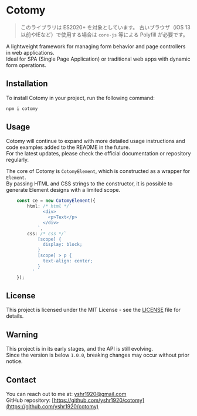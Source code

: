 # Cotomy

> このライブラリは ES2020+ を対象としています。
> 古いブラウザ（iOS 13以前やIEなど）で使用する場合は `core-js` 等による Polyfill が必要です。

A lightweight framework for managing form behavior and page controllers in web applications.  
Ideal for SPA (Single Page Application) or traditional web apps with dynamic form operations.

## Installation

To install Cotomy in your project, run the following command:

```bash
npm i cotomy
```

## Usage

Cotomy will continue to expand with more detailed usage instructions and code examples added to the README in the future.  
For the latest updates, please check the official documentation or repository regularly.

The core of Cotomy is `CotomyElement`, which is constructed as a wrapper for `Element`.  
By passing HTML and CSS strings to the constructor, it is possible to generate Element designs with a limited scope.

```typescript
    const ce = new CotomyElement({
        html: /* html */`
              <div>
                <p>Text</p>
              </div>
            `,
        css: /* css */`
            [scope] {
              display: block;
            }
            [scope] > p {
              text-align: center;
            }
          `
    });
```

## License

This project is licensed under the MIT License - see the [LICENSE](LICENSE) file for details.

## Warning

This project is in its early stages, and the API is still evolving.  
Since the version is below `1.0.0`, breaking changes may occur without prior notice.

## Contact

You can reach out to me at: [yshr1920@gmail.com](mailto:yshr1920@gmail.com)  
GitHub repository: [https://github.com/yshr1920/cotomy](https://github.com/yshr1920/cotomy)
